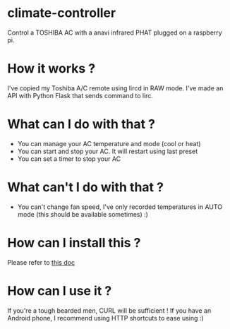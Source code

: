 climate-controller
===

Control a TOSHIBA AC with a anavi infrared PHAT plugged on a raspberry pi.

How it works ?
==============
I've copied my Toshiba A/C remote using lircd in RAW mode.
I've made an API with Python Flask that sends command to lirc.

What can I do with that ?
=========================
* You can manage your AC temperature and mode (cool or heat)
* You can start and stop your AC. It will restart using last preset
* You can set a timer to stop your AC

What can't I do with that ?
===========================
* You can't change fan speed, I've only recorded temperatures in AUTO mode (this should be available sometimes) :)

How can I install this ?
========================
Please refer to [this doc](setup.md)


How can I use it ?
==================
If you're a tough bearded men, CURL will be sufficient !
If you have an Android phone, I recommend using HTTP shortcuts to ease using :)





